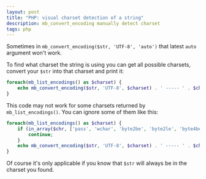 ```yaml
---
layout: post
title: "PHP: visual charset detection of a string"
description: mb_convert_encoding manually detect charset
tags: php
---
```


Sometimes in `mb_convert_encoding($str, 'UTF-8', 'auto')` that latest `auto` argument won't work.

To find what charset the string is using you can get all possible charsets, convert your `$str` into that charset and print it:

```php
foreach(mb_list_encodings() as $charset) {
    echo mb_convert_encoding($str, 'UTF-8', $charset) . ' ----- ' . $chr . "\n";                                                                                                2              }
}
```

This code may not work for some charsets returned by `mb_list_encodings()`. You can ignore some of them like this:


```php
foreach(mb_list_encodings() as $charset) {
    if (in_array($chr, ['pass', 'wchar', 'byte2be', 'byte2le', 'byte4be', 'byte4le', 'BASE64', 'UUENCODE', 'HTML-ENTITIES', 'Quoted-Printable', '7bit', '8bit'])) {
        continue;
    }
    echo mb_convert_encoding($str, 'UTF-8', $charset) . ' ----- ' . $chr . "\n";                                                                                                2              }
}
```

Of course it's only applicable if you know that `$str` will always be in the charset you found.
